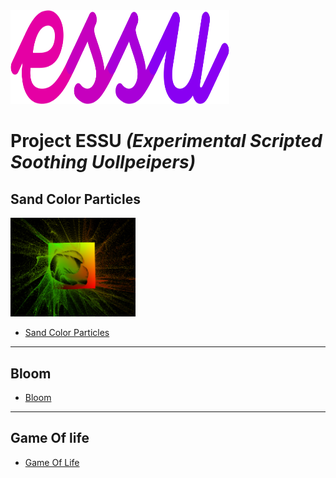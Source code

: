 <img src="/assets/images/readme/essu-logo2.svg" alt="drawing" width="350" height="150"/>

# Project ESSU _(Experimental Scripted Soothing Uollpeipers)_


## Sand Color Particles
<img src="/assets/images/readme/gpuParticles.png" alt="drawing" width="200"/>


- [Sand Color Particles](https://drs-wallpapers.netlify.app/?scene=gpuParticles&sqCount=600)




---
## Bloom

- [Bloom](https://drs-wallpapers.netlify.app/?scene=bloom)
---
## Game Of life

- [Game Of Life](https://drs-wallpapers.netlify.app/?scene=gameOfLife)

